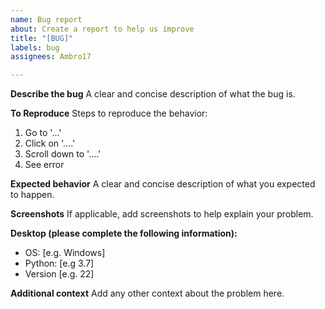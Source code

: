 ```yaml
---
name: Bug report
about: Create a report to help us improve
title: "[BUG]"
labels: bug
assignees: Ambro17

---
```


**Describe the bug**
A clear and concise description of what the bug is.

**To Reproduce**
Steps to reproduce the behavior:
1. Go to '...'
2. Click on '....'
3. Scroll down to '....'
4. See error

**Expected behavior**
A clear and concise description of what you expected to happen.

**Screenshots**
If applicable, add screenshots to help explain your problem.

**Desktop (please complete the following information):**
 - OS: [e.g. Windows] 
 - Python: [e.g 3.7]
 - Version [e.g. 22]

**Additional context**
Add any other context about the problem here.
